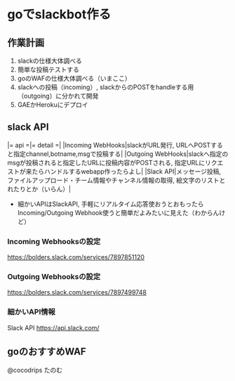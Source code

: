 # goでslackbot作る

## 作業計画

1. slackの仕様大体調べる
1. 簡単な投稿テストする
1. goのWAFの仕様大体調べる（いまここ）
1. slackへの投稿（incoming）, slackからのPOSTをhandleする用（outgoing）に分かれて開発
1. GAEかHerokuにデプロイ

## slack API

|= api =|= detail =|
|Incoming WebHooks|slackがURL発行, URLへPOSTすると指定channel,botname,msgで投稿する|
|Outgoing WebHooks|slackへ指定のmsgが投稿されると指定したURLに投稿内容がPOSTされる, 指定URLにリクエストが来たらハンドルするwebapp作ったらよし|
|Slack API|メッセージ投稿, ファイルアップロード・チーム情報やチャンネル情報の取得, 絵文字のリストとれたりとか（いらん）|

- 細かいAPIはSlackAPI, 手軽にリアルタイム応答使おうとおもったら Incoming/Outgoing Webhook使うと簡単だよみたいに見えた（わからんけど）

### Incoming Webhooksの設定
https://bolders.slack.com/services/7897851120

### Outgoing Webhooksの設定
https://bolders.slack.com/services/7897499748

### 細かいAPI情報
Slack API
https://api.slack.com/

## goのおすすめWAF

@cocodrips たのむ


